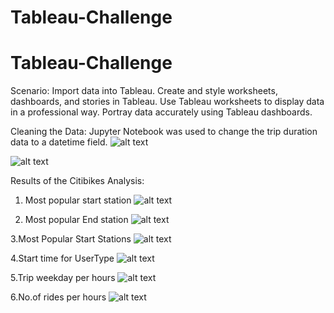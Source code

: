 # Tableau-Challenge

# Tableau-Challenge

Scenario:
Import data into Tableau.
Create and style worksheets, dashboards, and stories in Tableau.
Use Tableau worksheets to display data in a professional way.
Portray data accurately using Tableau dashboards.

Cleaning the Data:
Jupyter Notebook was used to change the trip duration data to a datetime field.
![alt text](image.png)

![alt text](image-1.png)

Results of the  Citibikes Analysis:

1. Most popular start station
![alt text](image-4.png)

2. Most popular End station
![alt text](image-3.png)

3.Most Popular Start Stations
![alt text](image-5.png)

4.Start time for UserType
![alt text](image-6.png)

5.Trip weekday per hours
![alt text](image-7.png)

6.No.of rides per hours
![alt text](image-8.png)
